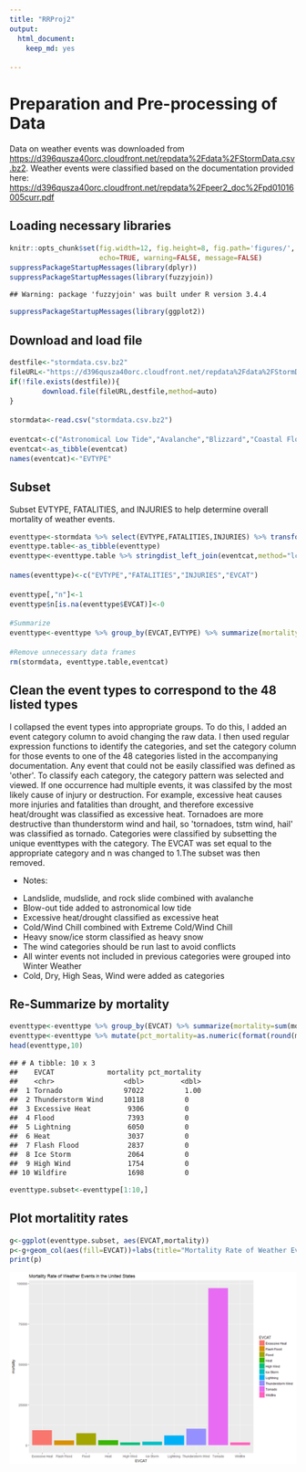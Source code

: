 ```yaml
---
title: "RRProj2"
output: 
  html_document:
    keep_md: yes

---
```

# Preparation and Pre-processing of Data
Data on weather events was downloaded from https://d396qusza40orc.cloudfront.net/repdata%2Fdata%2FStormData.csv.bz2. Weather events were classified based on the documentation provided here: https://d396qusza40orc.cloudfront.net/repdata%2Fpeer2_doc%2Fpd01016005curr.pdf
## Loading necessary libraries

```r
knitr::opts_chunk$set(fig.width=12, fig.height=8, fig.path='figures/',
                      echo=TRUE, warning=FALSE, message=FALSE)
suppressPackageStartupMessages(library(dplyr))
suppressPackageStartupMessages(library(fuzzyjoin))
```

```
## Warning: package 'fuzzyjoin' was built under R version 3.4.4
```

```r
suppressPackageStartupMessages(library(ggplot2))
```

## Download and load file

```r
destfile<-"stormdata.csv.bz2"
fileURL<-"https://d396qusza40orc.cloudfront.net/repdata%2Fdata%2FStormData.csv.bz2"
if(!file.exists(destfile)){
        download.file(fileURL,destfile,method=auto)
}

stormdata<-read.csv("stormdata.csv.bz2")

eventcat<-c("Astronomical Low Tide","Avalanche","Blizzard","Coastal Flood","Cold/Wind Chill","Debris Flow","Dense Fog","Dense Smoke","Drought","Dust Devil","Dust Storm","Excessive Heat","Extreme Cold/Wind Chill","Flash Flood","Flood","Frost/Freeze","Funnel Cloud","Freezing Fog","Hail","Heat","Heavy Rain","Heavy Snow","High Surf","High Wind","Hurricane (Typhoon)","Ice Storm","Lake-Effect Snow","Lakeshore Flood","Lightning","Marine Hail","Marine High Wind","Marine Strong Wind","Marine Thunderstorm Wind","Rip Current","Seiche","Sleet","Storm Surge/Tide","Strong Wind","Thunderstorm Wind","Tornado","Tropical Depression","Tropical Storm","Tsunami","Volcanic Ash","Waterspout","Wildfire","Winter Storm","Winter Weather")
eventcat<-as_tibble(eventcat)
names(eventcat)<-"EVTYPE"
```


## Subset
Subset EVTYPE, FATALITIES, and INJURIES to help determine overall mortality of weather events.

```r
eventtype<-stormdata %>% select(EVTYPE,FATALITIES,INJURIES) %>% transform(EVTYPE=tolower(EVTYPE)) %>% arrange(EVTYPE)
eventtype.table<-as_tibble(eventtype)
eventtype<-eventtype.table %>% stringdist_left_join(eventcat,method="lcs",ignore_case=TRUE,max_dist=1)

names(eventtype)<-c("EVTYPE","FATALITIES","INJURIES","EVCAT")

eventtype[,"n"]<-1
eventtype$n[is.na(eventtype$EVCAT)]<-0

#Summarize
eventtype<-eventtype %>% group_by(EVCAT,EVTYPE) %>% summarize(mortality=sum(FATALITIES,INJURIES,na.rm=TRUE),n=sum(n)) %>% arrange(desc(mortality))

#Remove unnecessary data frames
rm(stormdata, eventtype.table,eventcat)
```

## Clean the event types to correspond to the 48 listed types
I collapsed the event types into appropriate groups. To do this, I added an event category column to avoid changing the raw data. I then used regular expression functions to identify the categories, and set the category column for those events to one of the 48 categories listed in the accompanying documentation. Any event that could not be easily classified was defined as 'other'. To classify each category, the category pattern was selected and viewed. If one occurrence had multiple events, it was classifed by the most likely cause of injury or destruction. For example, excessive heat causes more injuries and fatalities than drought, and therefore excessive heat/drought was classified as excessive heat. Tornadoes are more destructive than thunderstorm wind and hail, so 'tornadoes, tstm wind, hail' was classified as tornado. Categories were classified by subsetting the unique eventtypes with the category. The EVCAT was set equal to the appropriate category and n was changed to 1.The subset was then removed. 

* Notes:
+ Landslide, mudslide, and rock slide combined with avalanche
+ Blow-out tide added to astronomical low tide
+ Excessive heat/drought classified as excessive heat
+ Cold/Wind Chill combined with Extreme Cold/Wind Chill
+ Heavy snow/ice storm classified as heavy snow
+ The wind categories should be run last to avoid conflicts
+ All winter events not included in previous categories were grouped into Winter Weather
+ Cold, Dry, High Seas, Wind were added as categories




## Re-Summarize by mortality 

```r
eventtype<-eventtype %>% group_by(EVCAT) %>% summarize(mortality=sum(mortality,na.rm=TRUE)) %>% arrange(desc(mortality))
eventtype<-eventtype %>% mutate(pct_mortality=as.numeric(format(round(mortality/sum(mortality)),2),nsmall=2))
head(eventtype,10)
```

```
## # A tibble: 10 x 3
##    EVCAT             mortality pct_mortality
##    <chr>                 <dbl>         <dbl>
##  1 Tornado               97022          1.00
##  2 Thunderstorm Wind     10118          0   
##  3 Excessive Heat         9306          0   
##  4 Flood                  7393          0   
##  5 Lightning              6050          0   
##  6 Heat                   3037          0   
##  7 Flash Flood            2837          0   
##  8 Ice Storm              2064          0   
##  9 High Wind              1754          0   
## 10 Wildfire               1698          0
```

```r
eventtype.subset<-eventtype[1:10,]
```

## Plot mortalitity rates

```r
g<-ggplot(eventtype.subset, aes(EVCAT,mortality))
p<-g+geom_col(aes(fill=EVCAT))+labs(title="Mortality Rate of Weather Events in the United States")
print(p)
```

![](figures/unnamed-chunk-5-1.png)<!-- -->
